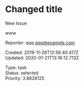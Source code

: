 # Changed title

New Issue

www

Reporter: qqq <qqq@example.com>  

Created: 2019-11-26T12:56:40.417Z  
Updated: 2020-01-21T13:16:12.713Z

Type: task  
Status: selected  
Priority: 3.8828125
